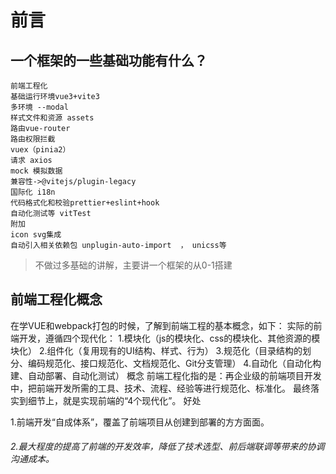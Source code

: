 # 前言

## 一个框架的一些基础功能有什么？

```
前端⼯程化
基础运行环境vue3+vite3
多环境 --modal
样式文件和资源 assets 
路由vue-router
路由权限拦截
vuex（pinia2）
请求 axios
mock 模拟数据
兼容性->@vitejs/plugin-legacy
国际化 i18n
代码格式化和校验prettier+eslint+hook
自动化测试等 vitTest
附加
icon svg集成
自动引入相关依赖包 unplugin-auto-import  ， unicss等
```

>不做过多基础的讲解，主要讲一个框架的从0-1搭建

## 前端⼯程化概念

在学VUE和webpack打包的时候，了解到前端⼯程的基本概念，如下：
实际的前端开发，遵循四个现代化：
1.模块化（js的模块化、css的模块化、其他资源的模块化）
2.组件化（复⽤现有的UI结构、样式、⾏为）
3.规范化（⽬录结构的划分、编码规范化、接⼝规范化、⽂档规范化、Git分⽀管理）
4.⾃动化（⾃动化构建、⾃动部署、⾃动化测试）
概念
前端⼯程化指的是：再企业级的前端项⽬开发中，把前端开发所需的⼯具、技术、流程、经验等进⾏规范化、标准化。
最终落实到细节上，就是实现前端的“4个现代化”。
好处

1.前端开发“⾃成体系”，覆盖了前端项⽬从创建到部署的⽅⽅⾯⾯。

###### 2.最⼤程度的提⾼了前端的开发效率，降低了技术选型、前后端联调等带来的协调沟通成本。